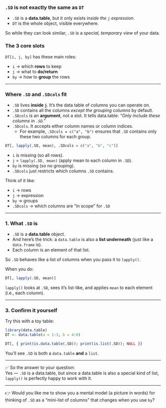 ### `.SD` is not exactly the same as `DT`

- `.SD` is a **data.table**, but it only exists _inside the `j` expression_.
- `DT` is the whole object, visible everywhere.

So while they can look similar, `.SD` is a _special, temporary view_ of your data.
### The 3 core slots

`DT[i, j, by]` has these main roles:
- `i` → which **rows** to keep
- `j` → what to **do/return**
- `by` → how to **group** the rows
---
### Where `.SD` and `.SDcols` fit

- `.SD` lives **inside `j`**. It’s the data table of columns you can operate on.
- `.SD` contains all the columns _except the grouping columns_ by default.
- `.SDcols` is an **argument**, not a slot. It tells data.table: _“Only include these columns in `.SD`.”_
- `.SDcols`. It accepts either column names or column indices.
	- For example, `.SDcols = c("a", "b")` ensures that `.SD` contains only these two columns for each group.

```r
DT[, lapply(.SD, mean), .SDcols = c("a", "b", "c")]
```
- `i` is missing (so all rows).
- `j` = `lapply(.SD, mean)` (apply mean to each column in `.SD`).
- `by` is missing (so no grouping).
- `.SDcols` just restricts which columns `.SD` contains.

Think of it like:
- `i` → rows
- `j` → expression
- `by` → groups
- `.SDcols` → which columns are “in scope” for `.SD`

---

### 1. What `.SD` is

- `.SD` is a **data.table** object.
- And here’s the trick: a `data.table` is also a **list underneath** (just like a `data.frame` is).
- Each column is an element of that list.

So `.SD` behaves like a list of columns when you pass it to `lapply()`.

When you do:

```r
DT[, lapply(.SD, mean)]
```

`lapply()` looks at `.SD`, sees it’s list-like, and applies `mean` to each element (i.e., each column).

---

### 3. Confirm it yourself

Try this with a toy table:

```r
library(data.table)
DT <- data.table(a = 1:3, b = 4:6)

DT[, { print(is.data.table(.SD)); print(is.list(.SD)); NULL }]
```

You’ll see `.SD` is both a `data.table` **and** a `list`.

---

✅ So the answer to your question:  
Yes — `.SD` is a data.table, but since a data.table is also a special kind of list, `lapply()` is perfectly happy to work with it.

---

👉 Would you like me to show you a mental model (a picture in words) for thinking of `.SD` as a “mini-list of columns” that changes when you use `by`?